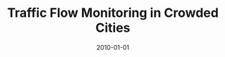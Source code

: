 ---
title: "Traffic Flow Monitoring in Crowded Cities"
collection: publications
permalink: /publication/2010-traffic-flow-monitoring-in-crowded
date: 2010-01-01
venue: 'AAAI Spring Symposium: Artificial Intelligence for Development'
paperurl: '/files/Quinn_2010_Traffic.pdf'
citation: 'John Alexander Quinn, Rose Nakibuule'
---